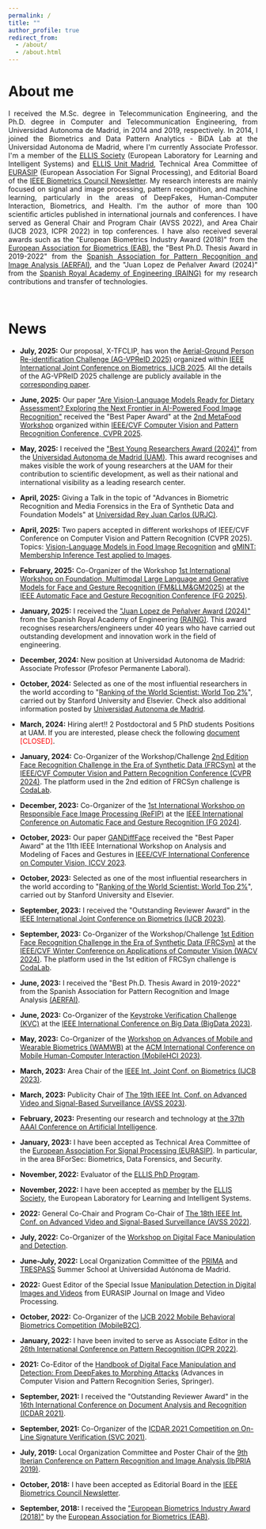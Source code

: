 ```yaml
---
permalink: /
title: ""
author_profile: true
redirect_from: 
  - /about/
  - /about.html
---
```




About me
======

<div style="text-align: justify">I received the M.Sc. degree in Telecommunication Engineering, and the Ph.D. degree in Computer and Telecommunication Engineering, from Universidad Autonoma de Madrid, in 2014 and 2019, respectively. In 2014, I joined the Biometrics and Data Pattern Analytics - BiDA Lab at the Universidad Autonoma de Madrid, where I'm currently Associate Professor. I'm a member of the <a href="https://ellis.eu/" target="_blank">ELLIS Society</a> (European Laboratory for Learning and Intelligent Systems) and <a href="https://ellismadrid.es/" target="_blank">ELLIS Unit Madrid</a>, Technical Area Committee of <a href="https://eurasip.org/" target="_blank">EURASIP</a> (European Association For Signal Processing), and Editorial Board of the <a href="http://ieee-biometrics.org/index.php/publications/newsletter" target="_blank">IEEE Biometrics Council Newsletter</a>. My research interests are mainly focused on signal and image processing, pattern recognition, and machine learning, particularly in the areas of DeepFakes, Human-Computer Interaction, Biometrics, and Health. I'm the author of more than 100 scientific articles published in international journals and conferences. I have served as General Chair and Program Chair (AVSS 2022), and Area Chair (IJCB 2023, ICPR 2022) in top conferences. I have also received several awards such as the "European Biometrics Industry Award (2018)" from the <a href="https://eab.org/" target="_blank">European Association for Biometrics (EAB)</a>, the "Best Ph.D. Thesis Award in 2019-2022" from the <a href="https://www.aerfai.org/" target="_blank">Spanish Association for Pattern Recognition and Image Analysis (AERFAI)</a>, and the "Juan Lopez de Peñalver Award (2024)" from the <a href="https://www.raing.es/" target="_blank">Spanish Royal Academy of Engineering (RAING)</a> for my research contributions and transfer of technologies. </div>   

&nbsp;

News 
======

- **July, 2025:** Our proposal, X-TFCLIP, has won the [Aerial-Ground Person Re-identification Challenge (AG-VPReID 2025)](https://agvpreid25.github.io/) organized within [IEEE International Joint Conference on Biometrics, IJCB 2025](https://ijcb2025.ieee-biometrics.org/). All the details of the AG-VPReID 2025 challenge are publicly available in the [corresponding paper](https://arxiv.org/abs/2506.22843). 

- **June, 2025:** Our paper ["Are Vision-Language Models Ready for Dietary Assessment? Exploring the Next Frontier in AI-Powered Food Image Recognition"](https://openaccess.thecvf.com/content/CVPR2025W/MTF/html/Romero-Tapiador_Are_Vision-Language_Models_Ready_for_Dietary_Assessment_Exploring_the_Next_CVPRW_2025_paper.html) received the "Best Paper Award" at the [2nd MetaFood Workshop](https://sites.google.com/view/cvpr-metafood-2025) organized within [IEEE/CVF Computer Vision and Pattern Recognition Conference, CVPR 2025](https://cvpr.thecvf.com/).

- **May, 2025:** I received the ["Best Young Researchers Award (2024)"](https://www.uam.es/uam/noticia/fallo-jurado-premio-jovenes-investigadores-uam-2024) from the [Universidad Autonoma de Madrid (UAM)](https://www.uam.es/uam/inicio). This award recognises and makes visible the work of young researchers at the UAM for their contribution to scientific development, as well as their national and international visibility as a leading research center.

- **April, 2025:** Giving a Talk in the topic of "Advances in Biometric Recognition and Media Forensics in the Era of Synthetic Data and Foundation Models" at [Universidad Rey Juan Carlos (URJC)](https://en.urjc.es/).

- **April, 2025:** Two papers accepted in different workshops of IEEE/CVF Conference on Computer Vision and Pattern Recognition (CVPR 2025). Topics: [Vision-Language Models in Food Image Recognition](https://arxiv.org/abs/2504.06925) and [gMINT: Membership Inference Test applied to Images](https://openaccess.thecvf.com/content/CVPR2025W/XAI4CV/html/DeAlcala_gMINT_Gradiant-based_Membership_Inference_Test_applied_to_Image_Models._CVPRW_2025_paper.html).

- **February, 2025:** Co-Organizer of the Workshop [1st International Workshop on Foundation, Multimodal Large Language and Generative Models for Face and Gesture Recognition (FM&LLM&GM2025)](https://sites.google.com/view/fmllmgm-fg25) at the [IEEE Automatic Face and Gesture Recognition Conference (FG 2025)](https://fg2025.ieee-biometrics.org/).
  
- **January, 2025:** I received the ["Juan Lopez de Peñalver Award (2024)"](https://www.raing.es/comunicacion/actos/premios-y-distinciones/premios-jovenes-investigadores/premios-jovenes-investigadores-2024/) from the Spanish Royal Academy of Engineering [(RAING)](https://www.raing.es/). This award recognises researchers/engineers under 40 years who have carried out outstanding development and innovation work in the field of engineering.

- **December, 2024:** New position at Universidad Autonoma de Madrid: Associate Professor (Profesor Permanente Laboral).

- **October, 2024:** Selected as one of the most influential researchers in the world according to "[Ranking of the World Scientist: World Top 2%](https://elsevier.digitalcommonsdata.com/datasets/btchxktzyw/7)", carried out by Stanford University and Elsevier. Check also additional information posted by [Universidad Autonoma de Madrid](https://www.uam.es/uam/noticias/ranking-standford-2024).

- **March, 2024:** Hiring alert!! 2 Postdoctoral and 5 PhD students Positions at UAM. If you are interested, please check the following [document](https://drive.google.com/file/d/1YSMEr4_SseqDQCv5NpLPYv57BEG-Ql8z/view?usp=sharing) <font color='red'>[CLOSED]</font>.

- **January, 2024:** Co-Organizer of the Workshop/Challenge [2nd Edition Face Recognition Challenge in the Era of Synthetic Data (FRCSyn)](https://frcsyn.github.io/) at the [IEEE/CVF Computer Vision and Pattern Recognition Conference (CVPR 2024)](https://cvpr.thecvf.com/). The platform used in the 2nd edition of FRCSyn challenge is [CodaLab](https://codalab.lisn.upsaclay.fr/competitions/16970).

- **December, 2023:** Co-Organizer of the [1st International Workshop on Responsible Face Image Processing (ReFIP)](https://responsiblefaceimageprocessing.github.io/fg2024/) at the [IEEE International Conference on Automatic Face and Gesture Recognition (FG 2024)](https://fg2024.ieee-biometrics.org/).

- **October, 2023:** Our paper [GANDiffFace](https://openaccess.thecvf.com/content/ICCV2023W/AMFG/html/Melzi_GANDiffFace_Controllable_Generation_of_Synthetic_Datasets_for_Face_Recognition_with_ICCVW_2023_paper.html) received the "Best Paper Award" at the 11th IEEE International Workshop on Analysis and Modeling of Faces and Gestures in [IEEE/CVF International Conference on Computer Vision, ICCV 2023](https://iccv2023.thecvf.com/).

- **October, 2023:** Selected as one of the most influential researchers in the world according to "[Ranking of the World Scientist: World Top 2%](https://elsevier.digitalcommonsdata.com/datasets/btchxktzyw/6)", carried out by Stanford University and Elsevier. 

- **September, 2023:** I received the "Outstanding Reviewer Award" in the [IEEE International Joint Conference on Biometrics (IJCB 2023)](https://ijcb2023.ieee-biometrics.org/).
  
- **September, 2023:** Co-Organizer of the Workshop/Challenge [1st Edition Face Recognition Challenge in the Era of Synthetic Data (FRCSyn)](https://frcsyn.github.io/) at the [IEEE/CVF Winter Conference on Applications of Computer Vision (WACV 2024)](https://wacv2024.thecvf.com/). The platform used in the 1st edition of FRCSyn challenge is [CodaLab](https://codalab.lisn.upsaclay.fr/competitions/15485).

- **June, 2023:** I received the "Best Ph.D. Thesis Award in 2019-2022" from the Spanish Association for Pattern Recognition and Image Analysis [(AERFAI)](https://www.aerfai.org/).

- **June, 2023:** Co-Organizer of the [Keystroke Verification Challenge (KVC)](https://sites.google.com/view/bida-kvc/home) at the [IEEE International Conference on Big Data (BigData 2023)](http://bigdataieee.org/BigData2023/index.html).

- **May, 2023:** Co-Organizer of the [Workshop on Advances of Mobile and Wearable Biometrics (WAMWB)](https://sites.google.com/view/wamwb/home-page) at the [ACM International Conference on Mobile Human-Computer Interaction (MobileHCI 2023)](https://mobilehci.acm.org/2023/). 

- **March, 2023:** Area Chair of the [IEEE Int. Joint Conf. on Biometrics (IJCB 2023)](https://ijcb2023.ieee-biometrics.org/). 

- **March, 2023:** Publicity Chair of [The 19th IEEE Int. Conf. on Advanced Video and Signal-Based Surveillance (AVSS 2023)](https://www.avss2023.org/). 

- **February, 2023:** Presenting our research and technology at [the 37th AAAI Conference on Artificial Intelligence](https://aaai-23.aaai.org/). 

- **January, 2023:** I have been accepted as Technical Area Committee of the [European Association For Signal Processing (EURASIP)](https://eurasip.org/technical-area-committees/). In particular, in the area BForSec: Biometrics, Data Forensics, and Security.

- **November, 2022:** Evaluator of the [ELLIS PhD Program](https://ellis.eu/phd-postdoc).

- **November, 2022:** I have been accepted as [member](https://ellis.eu/members) by the [ELLIS Society](https://ellis.eu/), the European Laboratory for Learning and Intelligent Systems.

- **2022:** General Co-Chair and Program Co-Chair of [The 18th IEEE Int. Conf. on Advanced Video and Signal-Based Surveillance (AVSS 2022)](http://atvs.ii.uam.es/avss2022/index.html).

- **July, 2022:** Co-Organizer of the [Workshop on Digital Face Manipulation and Detection](https://eab.org/events/program/291?ts=1667666867447).

- **June-July, 2022:** Local Organization Committee of the [PRIMA](https://www.prima-itn.eu/) and [TRESPASS](https://www.trespass-etn.eu/) Summer School at Universidad Autónoma de Madrid. 

- **2022:** Guest Editor of the Special Issue [Manipulation Detection in Digital Images and Videos](https://jivp-eurasipjournals.springeropen.com/manipulation-detection-in-digital-images-and-videos) from EURASIP Journal on Image and Video Processing.

- **October, 2022:** Co-Organizer of the [IJCB 2022 Mobile Behavioral Biometrics Competition (MobileB2C)](https://sites.google.com/view/mobileb2c/). 

- **January, 2022:** I have been invited to serve as Associate Editor in the [26th International Conference on Pattern Recognition (ICPR 2022)](https://www.icpr2022.com/). 

- **2021:** Co-Editor of the [Handbook of Digital Face Manipulation and Detection: From DeepFakes to Morphing Attacks](https://link.springer.com/book/10.1007/978-3-030-87664-7) (Advances in Computer Vision and Pattern Recognition Series, Springer).

- **September, 2021:** I received the "Outstanding Reviewer Award" in the [16th International Conference on Document Analysis and Recognition (ICDAR 2021)](https://iapr.org/archives/icdar2021/index.html).

- **September, 2021:** Co-Organizer of the [ICDAR 2021 Competition on On-Line Signature Verification (SVC 2021)](https://sites.google.com/view/SVC2021/home). 

- **July, 2019:** Local Organization Committee and Poster Chair of the [9th Iberian Conference on Pattern Recognition and Image Analysis (IbPRIA 2019)](http://www.ibpria.org/2019/).

- **October, 2018:** I have been accepted as Editorial Board in the [IEEE Biometrics Council Newsletter](http://ieee-biometrics.org/index.php/publications/newsletter).

- **September, 2018:** I received the ["European Biometrics Industry Award (2018)"](https://eab.org/award/reports/report2018.html?ts=1651190400055) by the [European Association for Biometrics (EAB)](https://eab.org/).


&nbsp;

